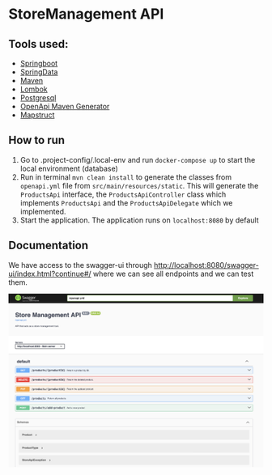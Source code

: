 # StoreManagement API

## Tools used:
- [Springboot](https://spring.io/projects/spring-boot)
- [SpringData](https://spring.io/projects/spring-data-jpa)
- [Maven](https://maven.apache.org/download.cgi)
- [Lombok](https://projectlombok.org)
- [Postgresql](https://www.postgresql.org) 
- [OpenApi Maven Generator](https://openapi-generator.tech/docs/plugins/)
- [Mapstruct](https://mapstruct.org)

## How to run
1. Go to .project-config/.local-env and run `docker-compose up` to start the local environment (database)
2. Run in terminal `mvn clean install` to generate the classes from `openapi.yml` file from `src/main/resources/static`. This will generate the `ProductsApi` interface, the `ProductsApiController` class which implements `ProductsApi` and the `ProductsApiDelegate` which we implemented.
3. Start the application. The application runs on `localhost:8080` by default

## Documentation
We have access to the swagger-ui through [http://localhost:8080/swagger-ui/index.html?continue#/](http://localhost:8080/swagger-ui/index.html?continue#/) where we can see all endpoints and we can test them.

![plot](swagger-ui.png)